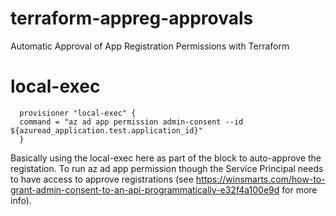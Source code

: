 # terraform-appreg-approvals
Automatic Approval of App Registration Permissions with Terraform


# local-exec
```
  provisioner "local-exec" {
  command = "az ad app permission admin-consent --id ${azuread_application.test.application_id}"
  }
```

Basically using the local-exec here as part of the block to auto-approve the registation. To run az ad app permission though the Service Principal needs to have access to approve registrations (see https://winsmarts.com/how-to-grant-admin-consent-to-an-api-programmatically-e32f4a100e9d for more info).